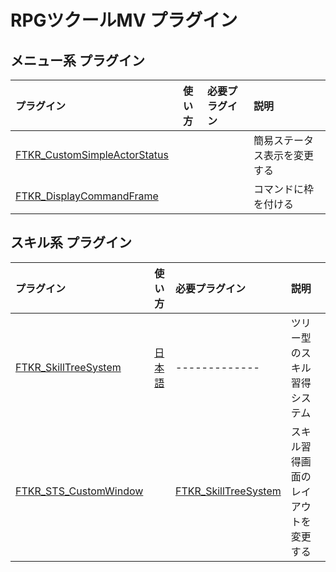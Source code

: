 # RPGツクールMV プラグイン

## メニュー系 プラグイン

| プラグイン     | 使い方    | 必要プラグイン |説明  |
|:-----------|:-----------:|:-------------|:-------------|
| [FTKR_CustomSimpleActorStatus](FTKR_CustomSimpleActorStatus.js) | | | 簡易ステータス表示を変更する |
| [FTKR_DisplayCommandFrame](FTKR_DisplayCommandFrame.js) | | | コマンドに枠を付ける |

## スキル系 プラグイン

| プラグイン     | 使い方    | 必要プラグイン |説明  |
|:-----------|:-----------:|:-------------|:-------------|
| [FTKR_SkillTreeSystem](FTKR_SkillTreeSystem.js) | [日本語](FTKR_SkillTreeSystem.ja.md)|-------------| ツリー型のスキル習得システム |
| [FTKR_STS_CustomWindow](FTKR_STS_CustomWindow.js) | | [FTKR_SkillTreeSystem](FTKR_SkillTreeSystem.js) | スキル習得画面のレイアウトを変更する|
